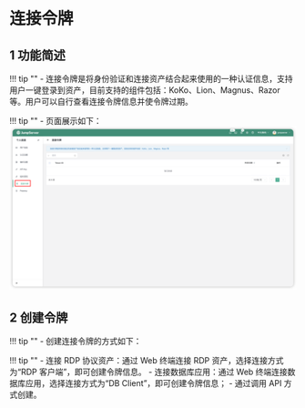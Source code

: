 # 连接令牌

## 1 功能简述
!!! tip ""
    - 连接令牌是将身份验证和连接资产结合起来使用的一种认证信息，支持用户一键登录到资产，目前支持的组件包括：KoKo、Lion、Magnus、Razor 等。用户可以自行查看连接令牌信息并使令牌过期。

!!! tip ""
    - 页面展示如下：
![connect_token01](../../../img/connect_token01.png)

## 2 创建令牌
!!! tip ""
    - 创建连接令牌的方式如下：
   
!!! tip ""
    - 连接 RDP 协议资产：通过 Web 终端连接 RDP 资产，选择连接方式为“RDP 客户端”，即可创建令牌信息。 
    - 连接数据库应用：通过 Web 终端连接数据库应用，选择连接方式为“DB Client”，即可创建令牌信息；
    - 通过调用 API 方式创建。